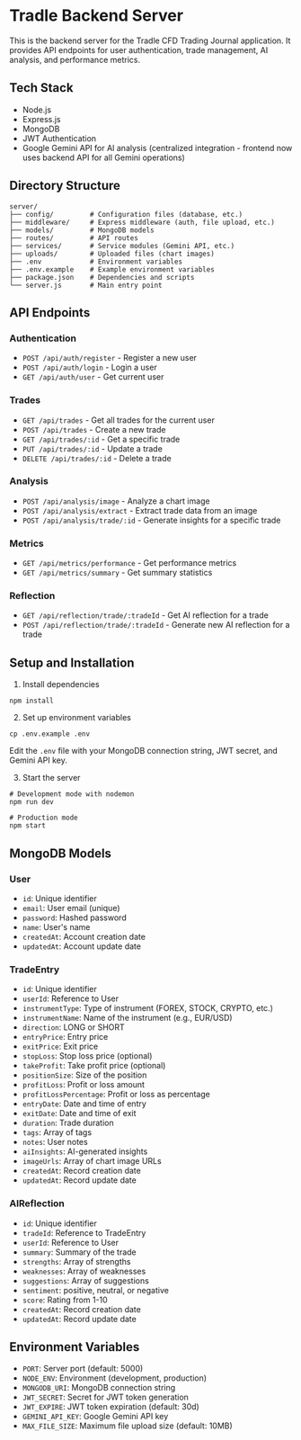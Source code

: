 # Tradle Backend Server

This is the backend server for the Tradle CFD Trading Journal application. It provides API endpoints for user authentication, trade management, AI analysis, and performance metrics.

## Tech Stack

- Node.js
- Express.js
- MongoDB
- JWT Authentication
- Google Gemini API for AI analysis (centralized integration - frontend now uses backend API for all Gemini operations)

## Directory Structure

```
server/
├── config/         # Configuration files (database, etc.)
├── middleware/     # Express middleware (auth, file upload, etc.)
├── models/         # MongoDB models
├── routes/         # API routes
├── services/       # Service modules (Gemini API, etc.)
├── uploads/        # Uploaded files (chart images)
├── .env            # Environment variables
├── .env.example    # Example environment variables
├── package.json    # Dependencies and scripts
└── server.js       # Main entry point
```

## API Endpoints

### Authentication
- `POST /api/auth/register` - Register a new user
- `POST /api/auth/login` - Login a user
- `GET /api/auth/user` - Get current user

### Trades
- `GET /api/trades` - Get all trades for the current user
- `POST /api/trades` - Create a new trade
- `GET /api/trades/:id` - Get a specific trade
- `PUT /api/trades/:id` - Update a trade
- `DELETE /api/trades/:id` - Delete a trade

### Analysis
- `POST /api/analysis/image` - Analyze a chart image
- `POST /api/analysis/extract` - Extract trade data from an image
- `POST /api/analysis/trade/:id` - Generate insights for a specific trade

### Metrics
- `GET /api/metrics/performance` - Get performance metrics
- `GET /api/metrics/summary` - Get summary statistics

### Reflection
- `GET /api/reflection/trade/:tradeId` - Get AI reflection for a trade
- `POST /api/reflection/trade/:tradeId` - Generate new AI reflection for a trade

## Setup and Installation

1. Install dependencies
```
npm install
```

2. Set up environment variables
```
cp .env.example .env
```
Edit the `.env` file with your MongoDB connection string, JWT secret, and Gemini API key.

3. Start the server
```
# Development mode with nodemon
npm run dev

# Production mode
npm start
```

## MongoDB Models

### User
- `id`: Unique identifier
- `email`: User email (unique)
- `password`: Hashed password
- `name`: User's name
- `createdAt`: Account creation date
- `updatedAt`: Account update date

### TradeEntry
- `id`: Unique identifier
- `userId`: Reference to User
- `instrumentType`: Type of instrument (FOREX, STOCK, CRYPTO, etc.)
- `instrumentName`: Name of the instrument (e.g., EUR/USD)
- `direction`: LONG or SHORT
- `entryPrice`: Entry price
- `exitPrice`: Exit price
- `stopLoss`: Stop loss price (optional)
- `takeProfit`: Take profit price (optional)
- `positionSize`: Size of the position
- `profitLoss`: Profit or loss amount
- `profitLossPercentage`: Profit or loss as percentage
- `entryDate`: Date and time of entry
- `exitDate`: Date and time of exit
- `duration`: Trade duration
- `tags`: Array of tags
- `notes`: User notes
- `aiInsights`: AI-generated insights
- `imageUrls`: Array of chart image URLs
- `createdAt`: Record creation date
- `updatedAt`: Record update date

### AIReflection
- `id`: Unique identifier
- `tradeId`: Reference to TradeEntry
- `userId`: Reference to User
- `summary`: Summary of the trade
- `strengths`: Array of strengths
- `weaknesses`: Array of weaknesses
- `suggestions`: Array of suggestions
- `sentiment`: positive, neutral, or negative
- `score`: Rating from 1-10
- `createdAt`: Record creation date
- `updatedAt`: Record update date

## Environment Variables

- `PORT`: Server port (default: 5000)
- `NODE_ENV`: Environment (development, production)
- `MONGODB_URI`: MongoDB connection string
- `JWT_SECRET`: Secret for JWT token generation
- `JWT_EXPIRE`: JWT token expiration (default: 30d)
- `GEMINI_API_KEY`: Google Gemini API key
- `MAX_FILE_SIZE`: Maximum file upload size (default: 10MB)
